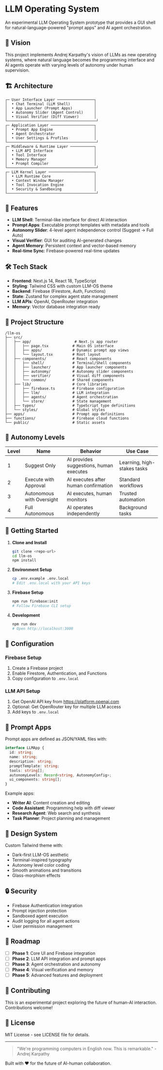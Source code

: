 # LLM Operating System

An experimental LLM Operating System prototype that provides a GUI shell for natural-language-powered "prompt apps" and AI agent orchestration.

## 🌟 Vision

This project implements Andrej Karpathy's vision of LLMs as new operating systems, where natural language becomes the programming interface and AI agents operate with varying levels of autonomy under human supervision.

## 🏗️ Architecture

```
┌─ User Interface Layer ─────────────────┐
│  • Chat Terminal (LLM Shell)           │
│  • App Launcher (Prompt Apps)          │
│  • Autonomy Slider (Agent Control)     │
│  • Visual Verifier (Diff Viewer)       │
└─────────────────────────────────────────┘
┌─ Application Layer ────────────────────┐
│  • Prompt App Engine                   │
│  • Agent Orchestrator                  │
│  • User Settings & Profiles            │
└─────────────────────────────────────────┘
┌─ Middleware & Runtime Layer ───────────┐
│  • LLM API Interface                   │
│  • Tool Interface                      │
│  • Memory Manager                      │
│  • Prompt Compiler                     │
└─────────────────────────────────────────┘
┌─ LLM Kernel Layer ─────────────────────┐
│  • LLM Runtime Core                    │
│  • Context Window Manager              │
│  • Tool Invocation Engine              │
│  • Security & Sandboxing               │
└─────────────────────────────────────────┘
```

## 🚀 Features

- **LLM Shell**: Terminal-like interface for direct AI interaction
- **Prompt Apps**: Executable prompt templates with metadata and tools
- **Autonomy Slider**: 4-level agent independence control (Suggest → Full Auto)
- **Visual Verifier**: GUI for auditing AI-generated changes
- **Agent Memory**: Persistent context and vector-based memory
- **Real-time Sync**: Firebase-powered real-time updates

## 🛠️ Tech Stack

- **Frontend**: Next.js 14, React 18, TypeScript
- **Styling**: Tailwind CSS with custom LLM-OS theme
- **Backend**: Firebase (Firestore, Auth, Functions)
- **State**: Zustand for complex agent state management
- **LLM APIs**: OpenAI, OpenRouter integration
- **Memory**: Vector database integration ready

## 📁 Project Structure

```
/llm-os
├── src/
│   ├── app/                    # Next.js app router
│   │   ├── page.tsx           # Main OS interface
│   │   ├── apps/              # Dynamic prompt app views
│   │   └── layout.tsx         # Root layout
│   ├── components/            # React components
│   │   ├── shell/             # Terminal/Shell components
│   │   ├── launcher/          # App launcher components
│   │   ├── autonomy/          # Autonomy slider components
│   │   ├── verifier/          # Visual diff components
│   │   └── common/            # Shared components
│   ├── lib/                   # Core libraries
│   │   ├── firebase.ts        # Firebase configuration
│   │   ├── llm/               # LLM integration
│   │   ├── agents/            # Agent orchestration
│   │   └── store/             # State management
│   ├── types/                 # TypeScript type definitions
│   └── styles/                # Global styles
├── apps/                      # Prompt app definitions
├── functions/                 # Firebase cloud functions
└── public/                    # Static assets
```

## 🎯 Autonomy Levels

| Level | Name | Behavior | Use Case |
|-------|------|----------|----------|
| 1 | Suggest Only | AI provides suggestions, human executes | Learning, high-stakes tasks |
| 2 | Execute with Approval | AI executes after human confirmation | Standard workflows |
| 3 | Autonomous with Oversight | AI executes, human monitors | Trusted automation |
| 4 | Full Autonomous | AI operates independently | Background tasks |

## 🚦 Getting Started

1. **Clone and Install**
   ```bash
   git clone <repo-url>
   cd llm-os
   npm install
   ```

2. **Environment Setup**
   ```bash
   cp .env.example .env.local
   # Edit .env.local with your API keys
   ```

3. **Firebase Setup**
   ```bash
   npm run firebase:init
   # Follow Firebase CLI setup
   ```

4. **Development**
   ```bash
   npm run dev
   # Open http://localhost:3000
   ```

## 🔧 Configuration

### Firebase Setup
1. Create a Firebase project
2. Enable Firestore, Authentication, and Functions
3. Copy configuration to `.env.local`

### LLM API Setup
1. Get OpenAI API key from https://platform.openai.com
2. Optional: Get OpenRouter key for multiple LLM access
3. Add keys to `.env.local`

## 📱 Prompt Apps

Prompt apps are defined as JSON/YAML files with:

```typescript
interface LLMApp {
  id: string;
  name: string;
  description: string;
  promptTemplate: string;
  tools: string[];
  autonomyLevels: Record<string, AutonomyConfig>;
  ui_components: string[];
}
```

Example apps:
- **Writer AI**: Content creation and editing
- **Code Assistant**: Programming help with diff viewer
- **Research Agent**: Web search and synthesis
- **Task Planner**: Project planning and management

## 🎨 Design System

Custom Tailwind theme with:
- Dark-first LLM-OS aesthetic
- Terminal-inspired typography
- Autonomy level color coding
- Smooth animations and transitions
- Glass-morphism effects

## 🔒 Security

- Firebase Authentication integration
- Prompt injection protection
- Sandboxed agent execution
- Audit logging for all agent actions
- User permission management

## 🚧 Roadmap

- [ ] **Phase 1**: Core UI and Firebase integration
- [ ] **Phase 2**: LLM API integration and prompt apps
- [ ] **Phase 3**: Agent orchestration and autonomy
- [ ] **Phase 4**: Visual verification and memory
- [ ] **Phase 5**: Advanced features and deployment

## 🤝 Contributing

This is an experimental project exploring the future of human-AI interaction. Contributions welcome!

## 📄 License

MIT License - see LICENSE file for details.

---

> "We're programming computers in English now. This is remarkable." - Andrej Karpathy

Built with ❤️ for the future of AI-human collaboration.
